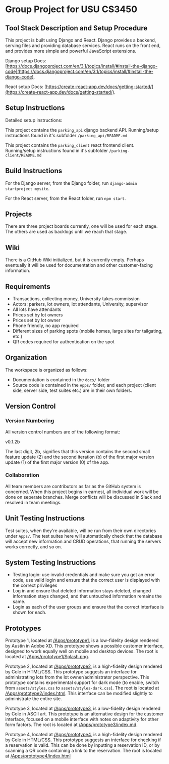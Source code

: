 # Group Project for USU CS3450

## Tool Stack Description and Setup Procedure

This project is built using Django and React. Django provides a backend, serving
files and providing database services. React runs on the front end, and provides
more simple and powerful JavaScript extensions.

Django setup Docs:
[https://docs.djangoproject.com/en/3.1/topics/install/#install-the-django-code](https://docs.djangoproject.com/en/3.1/topics/install/#install-the-django-code).

React setup Docs:
 [https://create-react-app.dev/docs/getting-started/](https://create-react-app.dev/docs/getting-started/).

## Setup Instructions

Detailed setup instructions:

This project contains the `parking_api` django backend API. Running/setup
instructions found in it's subfolder ```/parking_api/README.md```

This project contains the `parking_client` react frontend client. Running/setup
instructions found in it's subfolder ```/parking-client/README.md```

## Build Instructions

For the Django server, from the Django folder, run ```django-admin startproject
mysite```.

For the React server, from the React folder, run ```npm start```.

## Projects

There are three project boards currently, one will be used for each stage. The others are used as backlogs until we reach that stage.

## Wiki

There is a GitHub Wiki initialized, but it is currently empty. Perhaps eventually
it will be used for documentation and other customer-facing information.

## Requirements

 - Transactions, collecting money, University takes commission
 - Actors: parkers, lot owners, lot attendants, University, supervisor
 - All lots have attendants
 - Prices set by lot owners
 - Prices set by lot owner
 - Phone friendly, no app required
 - Different sizes of parking spots (mobile homes, large sites for tailgating, etc.)
 - QR codes required for authentication on the spot

## Organization

The workspace is organized as follows:

 - Documentation is contained in the ```docs/``` folder
 - Source code is contained in the ```Apps/``` folder, and each project (client
   side, server side, test suites etc.) are in their own folders.

## Version Control

### Version Numbering

All version control numbers are of the following format:

v0.1.2b

The last digit, 2b, signifies that this version contains the second small
feature update (2) and the second iteration (b) of the first major version
update (1) of the first major version (0) of the app.

### Collaboration

All team members are contributors as far as the GitHub system is concerned. When
this project begins in earnest, all individual work will be done on seperate
branches. Merge conflicts will be discussed in Slack and resolved in team
meetings.

## Unit Testing Instructions

Test suites, when they're available, will be run from their own directories
under ```Apps/```. The test suites here will automatically check that the database
will accept new information and CRUD operations, that running the servers works
correctly, and so on.

## System Testing Instructions

 - Testing login: use invalid credentials and make sure you get an error code,
   use valid login and ensure that the correct user is displayed with the correct
   privileges
 - Log in and ensure that deleted information stays deleted, changed information
   stays changed, and that untouched information remains the same.
 - Login as each of the user groups and ensure that the correct interface is shown
   for each.

## Prototypes

Prototype 1, located at [/Apps/prototype1](https://github.com/colewebb/group-8/tree/master/Apps/prototype1),
is a low-fidelity design rendered by Austin in Adobe XD. This prototype shows a 
possible customer interface, designed to work equally well on mobile and desktop 
devices. The root is located at 
[/Apps/prototype1/Splash.png](https://github.com/colewebb/group-8/tree/master/Apps/prototype1/Splash.png).

Prototype 2, located at [/Apps/prototype2](https://github.com/colewebb/group-8/tree/master/Apps/prototype2),
is a high-fidelity design rendered by Cole in HTML/CSS. This prototype suggests
an interface for administrating lots from the lot owner/administrator
perspective. This prototype contains experimental support for dark mode (to 
enable, switch from ```assets/styles.css``` to ```assets/styles-dark.css```).
The root is located at 
[/Apps/prototype2/index.html](https://github.com/colewebb/group-8/tree/master/Apps/prototype2/index.html).
This interface can be modified slightly to administrate the entire site.

Prototype 3, located at [/Apps/prototype3](https://github.com/colewebb/group-8/tree/master/Apps/prototype3),
is a low-fidelity design rendered by Cole in ASCII art. This prototype is an
alternative design for the customer interface, focused on a mobile interface 
with notes on adaptivity for other form factors. The root is located at 
[/Apps/prototype3/index.md](https://github.com/colewebb/group-8/tree/master/Apps/prototype3/index.md).

Prototype 4, located at [/Apps/prototype4](https://github.com/colewebb/group-8/tree/master/Apps/prototype4),
is a high-fidelity design rendered by Cole in HTML/CSS. This prototype suggests 
an interface for checking if a reservation is valid. This can be done by inputting
a reservation ID, or by scanning a QR code containing a link to the reservation. 
The root is located at
[/Apps/prototype4/index.html](https://github.com/colewebb/group-8/tree/master/Apps/prototype4/index.html)